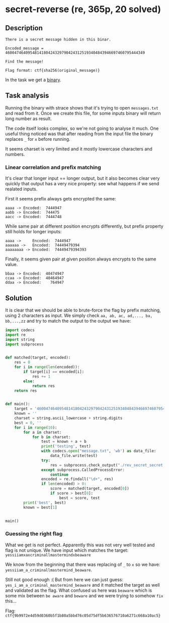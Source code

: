 # secret-reverse (re, 365p, 20 solved)

## Description

```
There is a secret message hidden in this binar.

Encoded_message = 46004746409548141804243297904243125193404843946697460795444349

Find the message!

Flag format: ctf{sha256(original_message)}
```

In the task we get a [binary](rev_secret_secret).

## Task analysis

Running the binary with strace shows that it's trying to open `messages.txt` and read from it.
Once we create this file, for some inputs binary will return long number as result.

The code itself looks complex, so we're not going to analyse it much.
One useful thing noticed was that after reading from the input file the binary replaces `_` for `x` before running.

It seems charset is very limited and it mostly lowercase characters and numbers.

### Linear correlation and prefix matching

It's clear that longer input == longer output, but it also becomes clear very quickly that output has a very nice property: see what happens if we send realated inputs.

First it seems prefix always gets encrypted the same:

```
aaaa -> Encoded:  7444947
aabb -> Encoded:  744475
aacc -> Encoded:  7444748
```

While same pair at different position encrypts differently, but prefix property still holds for longer inputs:

```
aaaa ->     Encoded:  7444947
aaaaaa ->   Encoded:  74449479394
aaaaaaaa -> Encoded:  74449479394393
```

Finally, it seems given pair at given position always encrypts to the same value.

```
bbaa -> Encoded:  40474947
ccaa -> Encoded:  40464947
ddaa -> Encoded:    764947
```

## Solution

It is clear that we should be able to brute-force the flag by prefix matching, using 2 characters as input.
We simply check `aa, ab, ac, ad,..., ba, bb,...,zz` and try to match the output to the output we have:

```python
import codecs
import re
import string
import subprocess


def matched(target, encoded):
    res = 0
    for i in range(len(encoded)):
        if target[i] == encoded[i]:
            res += 1
        else:
            return res
    return res


def main():
    target = '46004746409548141804243297904243125193404843946697460795444349'
    known = ''
    charset = string.ascii_lowercase + string.digits
    best = 0, ''
    for i in range(10):
        for a in charset:
            for b in charset:
                test = known + a + b
                print('testing', test)
                with codecs.open("message.txt", 'wb') as data_file:
                    data_file.write(test)
                try:
                    res = subprocess.check_output("./rev_secret_secret.o")
                except subprocess.CalledProcessError:
                    continue
                encoded = re.findall("\d+", res)
                if len(encoded) > 0:
                    score = matched(target, encoded[0])
                    if score > best[0]:
                        best = score, test
        print('best', best)
        known = best[1]


main()
```

### Guessing the right flag

What we get is not perfect.
Apparently this was not very well tested and flag is not unique.
We have input which matches the target: `yessiiamxaxcriminallmastermindxbeaware`

We know from the beginning that there was replacing of `_` to `x` so we have: `yessiiam_a_criminallmastermind_beaware`.

Still not good enough :( But from here we can just guess: `yes_i_am_a_criminal_mastermind_beaware` and it matched the target as well and validated as the flag.
What confused us here was `beaware` which is some mix between `be aware` and `beware` and we were trying to somehow `fix` this...

Flag: `ctf{9b9972e4d59d0360b5f1b80a5bbd76c05d75df5b636576710a6271c668a10ac5}`
